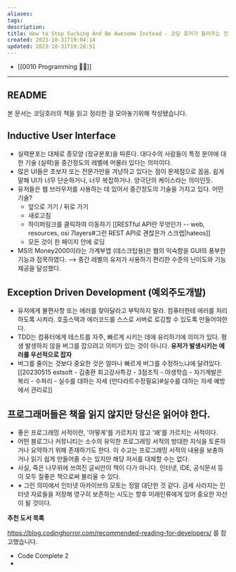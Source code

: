 ```yaml
---
aliases: 
tags: 
description:
title: How to Stop Sucking And Be Awesome Instead - 코딩 호러가 들려주는 진짜 소프트웨어 이야기
created: 2023-10-31T19:04:14
updated: 2023-10-31T19:28:51
---
```

- [[0010 Programming 👩‍💻]]
___

## README

본 문서는 코딩호러의 책을 읽고 정리한 걸 모아놓기위해 작성됐습니다.

## Inductive User Interface

- 실력분포는 대체로 종모양 (정규분포)을 따른다. 대다수의 사람들이 특정 분야에 대한 기술 (실력)을 중간정도의 레벨에 머물러 있다는 의미이다.
- 많은 UI들은 초보자 또는 전문가만을 겨냥하고 있다는 점이 문제점으로 꼽음. 쉽게 말해 UI가 너무 단순하거나, 너무 복잡하거나. 양극단의 케이스라는 의미인듯.
- 유저들은 웹 브라우저를 사용하는 데 있어서 중간정도의 기술을 가지고 있다. 어떤 기술?
	- 앞으로 가기 / 뒤로 가기
	- 새로고침
	- 하이퍼링크를 클릭하여 이동하기 [[RESTful API란 무엇인가 -- web, resources, osi 7layers#그런 REST API로 괜찮은가 스크랩|hateos]]
	- 모든 것이 한 페이지 안에 로딩
- MS의 Money2000이라는 가계부앱 (데스크탑용)은 웹의 익숙함을 GUI의 풍부한 기능과 접목하였다. ⟶ 중간 레벨의 유저가 사용하기 편리한 수준의 난이도와 기능 제공을 달성했다.

## Exception Driven Development (예외주도개발)

- 유저에게 불편사항 또는 에러를 찾아달라고 부탁하지 말라. 컴퓨터한테 에러를 처리하도록 시켜라. 호출스택과 에러코드를 스스로 서버로 로깅할 수 있도록 만들어야한다.
- TDD는 컴퓨터에게 테스트를 자주, 빠르게 시키는 데에 유리하기에 의미가 있다. 평생 발생하지 않을 버그를 잡으려고 의미가 있는 것이 아니다. **유저가 발생시키는 에러를 우선적으로 잡자**
- 버그를 줄이는 것보다 중요한 것은 얼마나 빠르게 버그를 수정하느냐에 달려있다. [[20230515 estsoft - 김충환 회고강사특강 - 3점조직 - 야생학습 - 자기계발은 복리 - 수파리 - 실수를 대하는 자세 {만다라트수정필요}#실수를 대하는 자세 예방에서 관리로]]

## 프로그래머들은 책을 읽지 않지만 당신은 읽어야 한다.

- 좋은 프로그래밍 서적이란, '어떻게'를 가르치지 않고 '왜'를 가르치는 서적이다.
- 어떤 블로그나 커뮤니티는 소수의 유익한 프로그래밍 서적의 방대한 지식을 토론하거나 요약하기 위해 존재하기도 한다. 이 수고는 프로그래밍 서적의 내용을 보충하거나 읽기 쉽게 만들어줄 수는 있지만 해당 저서를 대체할 수는 없다.
- 사실, 죽은 나무위에 쓰여진 글씨만이 책이 다가 아니다. 인터넷, IDE, 공식문서 등이 모두 질좋은 책으로써 불리울 수 있다.
- **+** 그런 의미에서 인터넷 아카이브의 모토는 정말 대단한 것 같다. 금세 사라지는 인터넷 자료들을 저장해 영구히 보존하는 시도는 향후 미래인류에게 있어 중요한 자산이 될 것이다.

**추천 도서 목록**

https://blog.codinghorror.com/recommended-reading-for-developers/ 를 참고했습니다.

- Code Complete 2 
- 

## 